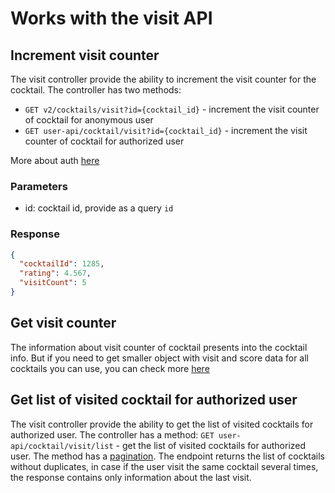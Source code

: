 # Works with the visit API

## Increment visit counter

The visit controller provide the ability to increment the visit counter for the cocktail. The controller has two
methods:

- `GET v2/cocktails/visit?id={cocktail_id}` - increment the visit counter of cocktail for anonymous user
- `GET user-api/cocktail/visit?id={cocktail_id}` - increment the visit counter of cocktail for authorized user

More about auth [here](../backend/auth.md)

### Parameters

- id: cocktail id, provide as a query `id`

### Response

```json
{
  "cocktailId": 1285,
  "rating": 4.567,
  "visitCount": 5
}
```

## Get visit counter

The information about visit counter of cocktail presents into the cocktail info. But if you need to get smaller object
with visit and score data for all cocktails you can use, you can check more [here](ratting.md)

## Get list of visited cocktail for authorized user

The visit controller provide the ability to get the list of visited cocktails for authorized user. The controller has a
method: `GET user-api/cocktail/visit/list` - get the list of visited cocktails for authorized user. The method has
a [pagination](paggination.md). The endpoint returns the list of cocktails without duplicates, in case if the user visit
the same cocktail several times, the response contains only information about the last visit. 
